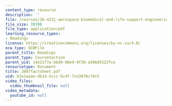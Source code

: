 ```yaml
---
content_type: resource
description: ''
file: /courses/16-423j-aerospace-biomedical-and-life-support-engineering-spring-2006/b2e1aaaedb145ccc5c4f7ce3670c7dc5_2007factsheet.pdf
file_size: 39396
file_type: application/pdf
learning_resource_types:
- Readings
license: https://creativecommons.org/licenses/by-nc-sa/4.0/
ocw_type: OCWFile
parent_title: Readings
parent_type: CourseSection
parent_uid: 14e21f7a-bbd9-08e9-9f30-a506d5522fce
resourcetype: Document
title: 2007factsheet.pdf
uid: b2e1aaae-db14-5ccc-5c4f-7ce3670c7dc5
video_files:
  video_thumbnail_file: null
video_metadata:
  youtube_id: null
---
```

